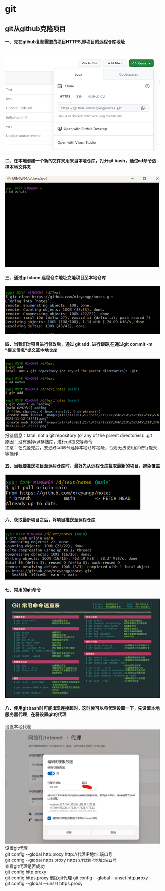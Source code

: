 git
====
##  git从github克隆项目
####  一、先在github复制需要的项目HTTPS,即项目的远程仓库地址
![项目HTTPS](https://github.com/xieyangp/notes/blob/main/image/git/%E5%B1%8F%E5%B9%95%E6%88%AA%E5%9B%BE%202023-11-12%20160403.png)
####  二、在本地创建一个新的文件夹用来当本地仓库，打开git bash，通过cd命令选择本地文件夹
![git bash选择本地仓库](https://github.com/xieyangp/notes/blob/main/image/git/%E5%B1%8F%E5%B9%95%E6%88%AA%E5%9B%BE%202023-11-12%20182715.png)
####  三、通过git clone 远程仓库地址克隆项目至本地仓库
![git bash克隆](https://github.com/xieyangp/notes/blob/main/image/git/%E5%B1%8F%E5%B9%95%E6%88%AA%E5%9B%BE%202023-11-12%20183322.png)
####  四、当我们对项目进行修改后，通过 git add .进行跟踪,在通过git commit -m "提交信息"提交至本地仓库
![提交至本地](https://github.com/xieyangp/notes/blob/main/image/git/%E5%B1%8F%E5%B9%95%E6%88%AA%E5%9B%BE%202023-11-12%20183952.png)  
  报错信息：fatal: not a git repository (or any of the parent directories): .git  
  原因：没有选择git存储库，进行git提交等命令  
  注意：在克隆完后，要通过cd命令选择本地仓库地址，否则无法使用git进行提交等操作  
####  五、当我要推送项目至远程仓库时，最好先从远程仓库拉取最新的项目，避免覆盖
![获取项目](https://github.com/xieyangp/notes/blob/main/image/git/%E5%B1%8F%E5%B9%95%E6%88%AA%E5%9B%BE%202023-11-12%20202658.png) 
####  六、获取最新项目之后，将项目推送至远程仓库
![推送项目](https://github.com/xieyangp/notes/blob/main/image/git/%E5%B1%8F%E5%B9%95%E6%88%AA%E5%9B%BE%202023-11-12%20204142.png) 
####  七、常用的git命令
![git命令](https://github.com/xieyangp/notes/blob/main/image/git/%E5%B1%8F%E5%B9%95%E6%88%AA%E5%9B%BE%202023-11-12%20200017.png)
####  八、使用git bash时可能出现连接超时，这时候可以将代理设置一下，先设置本地服务器代理，在将设置git的代理
设置本地代理  
![设置本地代理](https://github.com/xieyangp/notes/blob/main/image/git/%E5%B1%8F%E5%B9%95%E6%88%AA%E5%9B%BE%202023-11-12%20202725.png)   
设置git代理    
git config --global http.proxy http://代理IP地址:端口号  
git config --global https.proxy https://代理IP地址:端口号  
查看git代理是否成功  
git config http.proxy  
git config https.proxy
删除git代理
git config --global --unset http.proxy  
git config --global --unset https.proxy
